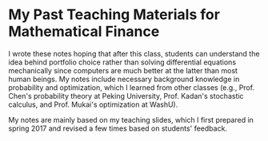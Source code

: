 # My Past Teaching Materials for Mathematical Finance

I wrote these notes hoping that after this class, students can understand the idea behind portfolio choice rather than solving differential equations mechanically since computers are much better at the latter than most human beings. My notes include necessary background knowledge in probability and optimization, which I learned from other classes (e.g., Prof. Chen's probability theory at Peking University, Prof. Kadan's stochastic calculus, and Prof. Mukai's optimization at WashU).

My notes are mainly based on my teaching slides, which I first prepared in spring 2017 and revised a few times based on students' feedback.
